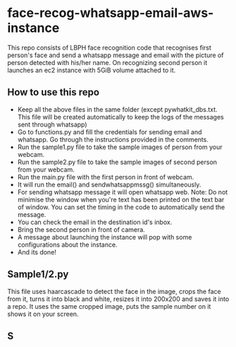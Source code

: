# face-recog-whatsapp-email-aws-instance
This repo consists of LBPH face recognition code that recognises first person's face and send a whatsapp message and email with the picture of person detected with his/her name. On recognizing second person it launches an ec2 instance with 5GiB volume attached to it.

## How to use this repo
* Keep all the above files in the same folder (except pywhatkit_dbs.txt. This file will be created automatically to keep the logs of the messages sent through whatsapp)
* Go to functions.py and fill the credentials for sending email and whatsapp. Go through the instructions provided in the comments.
* Run the sample1.py file to take the sample images of person from your webcam.
* Run the sample2.py file to take the sample images of second person from your webcam.
* Run the main.py file with the first person in front of webcam.
* It will run the email() and sendwhatsappmssg() simultaneously. 
* For sending whatsapp message it will open whatsapp web. Note: Do not minimise the window when you're text has been printed on the text bar of window. You can set the timing in the code to automatically send the message.
* You can check the email in the destination id's inbox.
* Bring the second person in front of camera. 
* A message about launching the instance will pop with some configurations about the instance.
* And its done!

## Sample1/2.py
This file uses haarcascade to detect the face in the image, crops the face from it, turns it into black and white, resizes it into 200x200 and saves it into a repo. It uses the same cropped image, puts the sample number on it shows it on your screen.

## S
